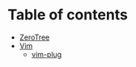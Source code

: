 # Table of contents

* [ZeroTree](README.md)
* [Vim](vim/README.md)
  * [vim-plug](vim/vim-plug.md)


